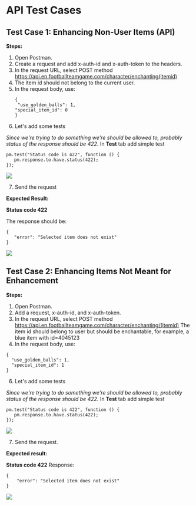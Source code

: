# API Test Cases

## Test Case 1: Enhancing Non-User Items (API)
**Steps:**

1. Open Postman.
2. Create a request and add x-auth-id and x-auth-token to the headers.
3. In the request URL, select POST method
 https://api.en.footballteamgame.com/character/enchanting(itemid)
4. The item id should not belong to the current user.
5. In the request body, use:
   ```
   { 
    "use_golden_balls": 1,
   "special_item_id": 0
   }
   
6. Let's add some tests 

*Since we're trying to do something we're should be allowed to, probably status of the response should be 422.*
In **Test** tab add simple test 
```
pm.test("Status code is 422", function () {
   pm.response.to.have.status(422);
});
```
<img src ="https://github.com/schwarzehund/FootballTeamGame/blob/main/images/image(21).png">


7. Send the request 

**Expected Result:**
 
 **Status code 422**

 The response should be:
 ```
 {
    "error": "Selected item does not exist"
}
 ```
<img src ="https://github.com/schwarzehund/FootballTeamGame/blob/main/images/image3.png">

 ## Test Case 2: Enhancing Items Not Meant for Enhancement
**Steps:**

1. Open Postman.
2. Add a request, x-auth-id, and x-auth-token.
3. In the request URL, select POST method 
https://api.en.footballteamgame.com/character/enchanting/(itemid)
   The item id should belong to user but should be enchantable, for example, a blue item with id=4045123
5. In the request body, use: 
```
{
  "use_golden_balls": 1,
  "special_item_id": 1
}
```
6. Let's add some tests 

*Since we're trying to do something we're should be allowed to, probably status of the response should be 422.*
In **Test** tab add simple test 
```
pm.test("Status code is 422", function () {
   pm.response.to.have.status(422);
});
```
<img src="https://github.com/schwarzehund/FootballTeamGame/blob/main/images/image(21).png">

7. Send the request. 

**Expected result:**

**Status code 422**
Response: 
```
{
    "error": "Selected item does not exist"
}
```

<img src ="https://github.com/schwarzehund/FootballTeamGame/blob/main/images/image7.png">